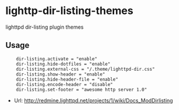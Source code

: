 # lighttp-dir-listing-themes
lighttpd dir-listing plugin themes

## Usage

```
    dir-listing.activate = "enable"
    dir-listing.hide-dotfiles = "enable"
    dir-listing.external-css = "/.theme/lighttpd-dir.css"
    dir-listing.show-header = "enable"
    dir-listing.hide-header-file = "enable"
    dir-listing.encode-header = "disable"
    dir-listing.set-footer = "awesome http server 1.0"
```

* Url: <http://redmine.lighttpd.net/projects/1/wiki/Docs_ModDirlisting>
